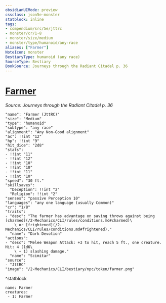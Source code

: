 ```yaml
---
obsidianUIMode: preview
cssclass: json5e-monster
statblock: inline
tags:
- compendium/src/5e/jttrc
- monster/cr/1-8
- monster/size/medium
- monster/type/humanoid/any-race
aliases: ["Farmer"]
NoteIcon: monster
BestiaryType: humanoid (any race)
SourceType: Bestiary
BookSource: Journeys through the Radiant Citadel p. 36
---
```

# [Farmer](2-Mechanics/CLI/bestiary/npc/farmer-jttrc.md)
*Source: Journeys through the Radiant Citadel p. 36*  

```statblock
"name": "Farmer (JttRC)"
"size": "Medium"
"type": "humanoid"
"subtype": "any race"
"alignment": "Any Non-Good alignment"
"ac": !!int "12"
"hp": !!int "9"
"hit_dice": "2d8"
"stats":
- !!int "11"
- !!int "12"
- !!int "10"
- !!int "10"
- !!int "11"
- !!int "10"
"speed": "30 ft."
"skillsaves":
  "Deception": !!int "2"
  "Religion": !!int "2"
"senses": "passive Perception 10"
"languages": "any one language (usually Common)"
"cr": "1/8"
"traits":
- "desc": "The farmer has advantage on saving throws against being [charmed](/2-Mechanics/CLI/rules/conditions.md#charmed)\
    \ or [frightened](/2-Mechanics/CLI/rules/conditions.md#frightened)."
  "name": "Dark Devotion"
"actions":
- "desc": "Melee Weapon Attack: +3 to hit, reach 5 ft., one creature. Hit: 4 (1d6\
    \ + 1) slashing damage."
  "name": "Scimitar"
"source":
- "JttRC"
"image": "/2-Mechanics/CLI/bestiary/npc/token/farmer.png"
```
^statblock

```encounter-table
name: Farmer
creatures:
 - 1: Farmer
```